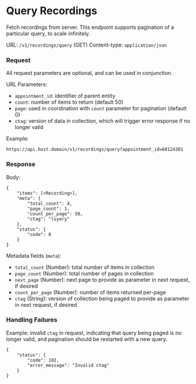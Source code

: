 # Query Recordings

Fetch recordings from server. This endpoint supports pagination of a particular query, to scale infinitely.

URL: `/v1/recordings/query` (GET)
Content-type: `application/json`

### Request

All request parameters are optional, and can be used in conjunction.

URL Parameters:
- `appointment_id`: identifier of parent entity
- `count`: number of items to return (default 50)
- `page`: used in coordination with `count` parameter for pagination (default 0)
- `ctag`: version of data in collection, which will trigger error response if no longer valid

Example:
```
https://api.host.domain/v1/recordings/query?appointment_id=60124301
```

### Response

Body:
```
{
    "items": [<Recording>],
    "meta": {
        "total_count": 4,
        "page_count": 1,
        "count_per_page": 50,
        "ctag": "lsyery"
    },
    "status": {
        "code": 0
    }
}
```

Metadata fields (`meta`):
- `total_count` (Number): total number of items in collection
- `page_count` (Number): total number of pages in collection
- `next_page` (Number): next page to provide as parameter in next request, if desired
- `count_per_page` (Number): number of items returned per-page
- `ctag` (String): version of collection being paged to provide as parameter in next request, if desired


### Handling Failures

Example: invalid `ctag` in request, indicating that query being paged is no longer valid, and pagination should be restarted with a new query.

```
{
    "status": {
        "code": 102,
        "error_message": "Invalid ctag"
    }
}
```
